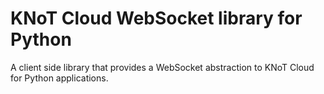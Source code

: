 # KNoT Cloud WebSocket library for Python

A client side library that provides a WebSocket abstraction to KNoT Cloud for Python applications.
